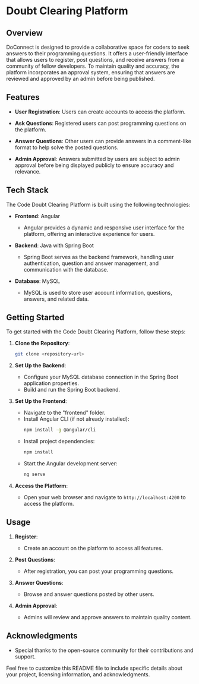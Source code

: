 # Doubt Clearing Platform 

## Overview

DoConnect is designed to provide a collaborative space for coders to seek answers to their programming questions. It offers a user-friendly interface that allows users to register, post questions, and receive answers from a community of fellow developers. To maintain quality and accuracy, the platform incorporates an approval system, ensuring that answers are reviewed and approved by an admin before being published.

## Features

- **User Registration**: Users can create accounts to access the platform.

- **Ask Questions**: Registered users can post programming questions on the platform.

- **Answer Questions**: Other users can provide answers in a comment-like format to help solve the posted questions.

- **Admin Approval**: Answers submitted by users are subject to admin approval before being displayed publicly to ensure accuracy and relevance.

## Tech Stack

The Code Doubt Clearing Platform is built using the following technologies:

- **Frontend**: Angular
  - Angular provides a dynamic and responsive user interface for the platform, offering an interactive experience for users.

- **Backend**: Java with Spring Boot
  - Spring Boot serves as the backend framework, handling user authentication, question and answer management, and communication with the database.

- **Database**: MySQL
  - MySQL is used to store user account information, questions, answers, and related data.

## Getting Started

To get started with the Code Doubt Clearing Platform, follow these steps:

1. **Clone the Repository**:
   ```bash
   git clone <repository-url>
   ```

2. **Set Up the Backend**:
   - Configure your MySQL database connection in the Spring Boot application properties.
   - Build and run the Spring Boot backend.

3. **Set Up the Frontend**:
   - Navigate to the "frontend" folder.
   - Install Angular CLI (if not already installed):
     ```bash
     npm install -g @angular/cli
     ```
   - Install project dependencies:
     ```bash
     npm install
     ```
   - Start the Angular development server:
     ```bash
     ng serve
     ```

4. **Access the Platform**:
   - Open your web browser and navigate to `http://localhost:4200` to access the platform.

## Usage

1. **Register**:
   - Create an account on the platform to access all features.

2. **Post Questions**:
   - After registration, you can post your programming questions.

3. **Answer Questions**:
   - Browse and answer questions posted by other users.

4. **Admin Approval**:
   - Admins will review and approve answers to maintain quality content.

## Acknowledgments

- Special thanks to the open-source community for their contributions and support.

Feel free to customize this README file to include specific details about your project, licensing information, and acknowledgments.
